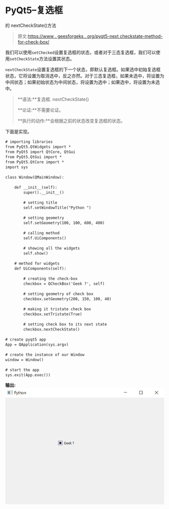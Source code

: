 # PyQt5–复选框

的 nextCheckState()方法

> 原文:[https://www . geesforgeks . org/pyqt5-next checkstate-method-for-check-box/](https://www.geeksforgeeks.org/pyqt5-nextcheckstate-method-for-check-box/)

我们可以使用`setChecked`设置复选框的状态，或者对于三态复选框，我们可以使用`setCheckState`方法设置其状态。

`nextCheckState`设置复选框的下一个状态，即默认复选框。如果选中初始复选框状态，它将设置为取消选中，反之亦然。对于三态复选框，如果未选中，将设置为中间状态；如果初始状态为中间状态，将设置为选中；如果选中，将设置为未选中。

> **语法:**复选框. nextCheckState()
> 
> **论证:**不需要论证。
> 
> **执行的动作:**会根据之前的状态改变复选框的状态。

下面是实现。

```
# importing libraries
from PyQt5.QtWidgets import * 
from PyQt5 import QtCore, QtGui
from PyQt5.QtGui import * 
from PyQt5.QtCore import * 
import sys

class Window(QMainWindow):

    def __init__(self):
        super().__init__()

        # setting title
        self.setWindowTitle("Python ")

        # setting geometry
        self.setGeometry(100, 100, 600, 400)

        # calling method
        self.UiComponents()

        # showing all the widgets
        self.show()

    # method for widgets
    def UiComponents(self):

        # creating the check-box
        checkbox = QCheckBox('Geek ?', self)

        # setting geometry of check box
        checkbox.setGeometry(200, 150, 100, 40)

        # making it tristate check box
        checkbox.setTristate(True)

        # setting check box to its next state
        checkbox.nextCheckState()

# create pyqt5 app
App = QApplication(sys.argv)

# create the instance of our Window
window = Window()

# start the app
sys.exit(App.exec())
```

**输出:**
![](img/5f6f64c05bb6d5d59a54f3c85bcbc72f.png)